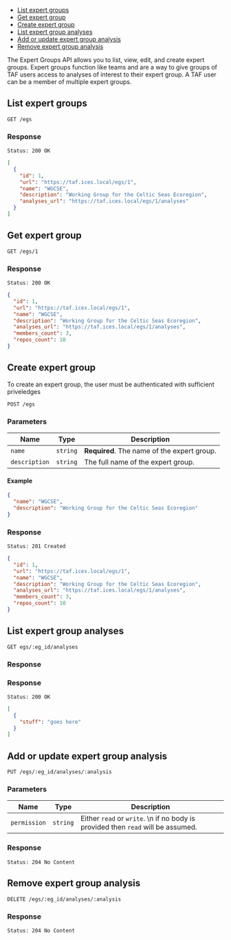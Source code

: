 
* [List expert groups](#list-expert-groups)
* [Get expert group](#get-expert-group)
* [Create expert group](#create-expert-group)
* [List expert group analyses](#list-expert-group-analyses)
* [Add or update expert group analysis](#add-or-update-expert-group-analysis)
* [Remove expert group analysis](#remove-expert-group-analysis)


The Expert Groups API allows you to list, view, edit, and create expert groups.  Expert groups
function like teams and are a way to give groups of TAF users access to analyses of interest to
their expert group.  A TAF user can be a member of multiple expert groups.

## List expert groups

```
GET /egs
```

### Response

```
Status: 200 OK
```

```json
[
  {
    "id": 1,
    "url": "https://taf.ices.local/egs/1",
    "name": "WGCSE",
    "description": "Working Group for the Celtic Seas Ecoregion",
    "analyses_url": "https://taf.ices.local/egs/1/analyses"
  }
]
```

## Get expert group

```
GET /egs/1
```

### Response

```
Status: 200 OK
```

```json
{
  "id": 1,
  "url": "https://taf.ices.local/egs/1",
  "name": "WGCSE",
  "description": "Working Group for the Celtic Seas Ecoregion",
  "analyses_url": "https://taf.ices.local/egs/1/analyses",
  "members_count": 3,
  "repos_count": 10
}
```

## Create expert group

To create an expert group, the user must be authenticated with sufficient priveledges

```
POST /egs
```

### Parameters

| Name  | Type | Description |
| ------------- | ------------- | ---------- |
| `name`  | `string`  | **Required**. The name of the expert group. |
| `description`  | `string`  | The full name of the expert group. |

#### Example

```json
{
  "name": "WGCSE",
  "description": "Working Group for the Celtic Seas Ecoregion"
}
```

### Response

```
Status: 201 Created
```

```json
{
  "id": 1,
  "url": "https://taf.ices.local/egs/1",
  "name": "WGCSE",
  "description": "Working Group for the Celtic Seas Ecoregion",
  "analyses_url": "https://taf.ices.local/egs/1/analyses",
  "members_count": 3,
  "repos_count": 10
}
```

## List expert group analyses

```
GET egs/:eg_id/analyses
```

### Response

### Response

```
Status: 200 OK
```

```json
[
  {
    "stuff": "goes here"
  }
]
```

## Add or update expert group analysis

```
PUT /egs/:eg_id/analyses/:analysis
```

### Parameters

| Name  | Type | Description |
| ------------- | ------------- | ---------- |
| `permission`  | `string`  | Either `read` or `write`. \n  if no body is provided then `read` will be assumed. |

### Response

```
Status: 204 No Content
```

## Remove expert group analysis

```
DELETE /egs/:eg_id/analyses/:analysis
```

### Response

```
Status: 204 No Content
```


